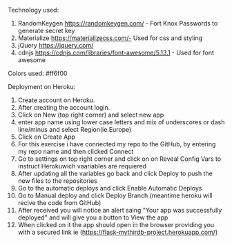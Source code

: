 Technology used:

1. RandomKeygen https://randomkeygen.com/ - Fort Knox Passwords to generate secret key
2. Materialize https://materializecss.com/- Used for css and styling 
3. jQuery https://jquery.com/
4. cdnjs https://cdnjs.com/libraries/font-awesome/5.13.1 - Used for font awesome

Colors used:
#ff6f00


Deployment on Heroku:

1. Create account on Heroku. 
2. After creating the account login.
3. Click on New (top right corner) and select new app
4. enter app name using lower case letters and mix of underscores or dash line/minus and select Region(ie.Europe)
5. Click on Create App
6. For this exercise i have connected my repo to the GitHub, by entering my repo name and then clicked Connect
7. Go to settings on top right corner and click on on Reveal Config Vars to instruct Herokuwich vaariables are requiered
8. After updating all the variables go back and click Deploy to push the new files to the repositories
9. Go to the automatic deploys and click Enable Automatic Deploys 
10. Go to Manual deploy and click Deploy Branch (meantime heroku will recive the code from GitHub)
11. After received you will notice an alert saing "Your app was successfully deployed" and will give you a button to View the app
12. When clicked on it the app should open in the browser providing you with a secured link ie (https://flask-mythirdb-project.herokuapp.com/)